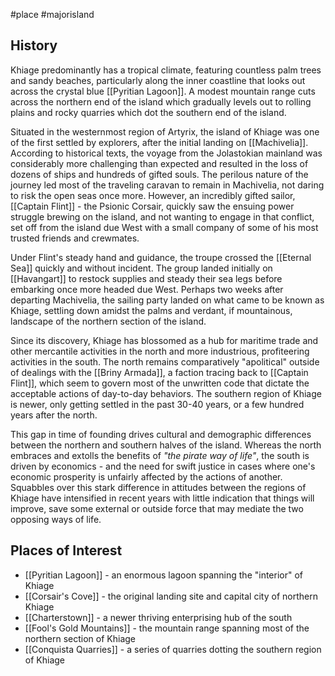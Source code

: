 #place #majorisland
## History
Khiage predominantly has a tropical climate, featuring countless palm trees and sandy beaches, particularly along the inner coastline that looks out across the crystal blue [[Pyritian Lagoon]]. A modest mountain range cuts across the northern end of the island which gradually levels out to rolling plains and rocky quarries which dot the southern end of the island.

Situated in the westernmost region of Artyrix, the island of Khiage was one of the first settled by explorers, after the initial landing on [[Machivelia]]. According to historical texts, the voyage from the Jolastokian mainland was considerably more challenging than expected and resulted in the loss of dozens of ships and hundreds of gifted souls. The perilous nature of the journey led most of the traveling caravan to remain in Machivelia, not daring to risk the open seas once more. However, an incredibly gifted sailor, [[Captain Flint]] - the Psionic Corsair, quickly saw the ensuing power struggle brewing on the island, and not wanting to engage in that conflict, set off from the island due West with a small company of some of his most trusted friends and crewmates. 

Under Flint's steady hand and guidance, the troupe crossed the [[Eternal Sea]] quickly and without incident. The group landed initially on [[Havangart]] to restock supplies and steady their sea legs before embarking once more headed due West. Perhaps two weeks after departing Machivelia, the sailing party landed on what came to be known as Khiage, settling down amidst the palms and verdant, if mountainous, landscape of the northern section of the island.

Since its discovery, Khiage has blossomed as a hub for maritime trade and other mercantile activities in the north and more industrious, profiteering activities in the south. The north remains comparatively "apolitical" outside of dealings with the [[Briny Armada]], a faction tracing back to [[Captain Flint]], which seem to govern most of the unwritten code that dictate the acceptable actions of day-to-day behaviors. The southern region of Khiage is newer, only getting settled in the past 30-40 years, or a few hundred years after the north. 

This gap in time of founding drives cultural and demographic differences between the northern and southern halves of the island. Whereas the north embraces and extolls the benefits of _"the pirate way of life"_, the south is driven by economics - and the need for swift justice in cases where one's economic prosperity is unfairly affected by the actions of another. Squabbles over this stark difference in attitudes between the regions of Khiage have intensified in recent years with little indication that things will improve, save some external or outside force that may mediate the two opposing ways of life.
## Places of Interest
- [[Pyritian Lagoon]] - an enormous lagoon spanning the "interior" of Khiage
- [[Corsair's Cove]] - the original landing site and capital city of northern Khiage
- [[Charterstown]] - a newer thriving enterprising hub of the south
- [[Fool's Gold Mountains]] - the mountain range spanning most of the northern section of Khiage
- [[Conquista Quarries]] - a series of quarries dotting the southern region of Khiage 
